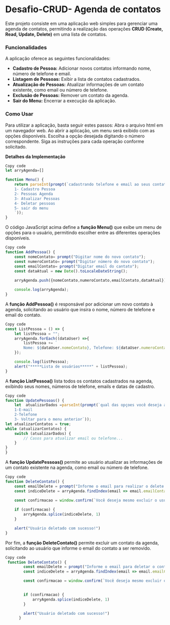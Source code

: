 # Desafio-CRUD- Agenda de contatos


Este projeto consiste em uma aplicação web simples para gerenciar uma agenda de contatos, permitindo a realização das operações 
  **CRUD (Create, Read, Update, Delete)** em uma lista de contatos.

### Funcionalidades
A aplicação oferece as seguintes funcionalidades:


* **Cadastro de Pessoa:**
Adicionar novos contatos informando nome, número de telefone e email.
*  **Listagem de Pessoas:** 
Exibir a lista de contatos cadastrados.
*  **Atualização de Pessoas:**
Atualizar informações de um contato existente, como email ou número de telefone.
*  **Exclusão de Pessoas:**
Remover um contato da agenda.
*  **Sair do Menu:**
Encerrar a execução da aplicação.

 ### **Como Usar**
Para utilizar a aplicação, basta seguir estes passos:
Abra o arquivo html em um navegador web.
Ao abrir a aplicação, um menu será exibido com as opções disponíveis.
Escolha a opção desejada digitando o número correspondente.
Siga as instruções para cada operação conforme solicitado.

**Detalhes da Implementação**
~~~js
Copy code
let arryAgenda=[]
~~~
~~~js
function Menu() {
    return parseInt(prompt(`cadastrando telefone e email ao seus contatos
    1- Cadastro Pessoa
    2- Pessoas Agenda
    3- Atualizar Pessoas
    4- Deletar pessoas
    5- sair do menu
    `));
}
~~~
O código JavaScript acima define a **função Menu()** que exibe um menu de opções para o usuário, permitindo escolher entre as diferentes operações disponíveis.

~~~js
Copy code
function AddPessoa() {
    const nomeContato= prompt("Digitar nome do novo contato");
    const numeroContato= prompt("Digitar número do novo contato");
    const emailContato= prompt("Digitar email do cantato");
    const dataAtual = new Date().toLocaleDateString();
    
    arryAgenda.push({nomeContato,numeroContato,emailContato,dataAtual});

    console.log(arryAgenda);
}
~~~
A **função AddPessoa()** é responsável por adicionar um novo contato à agenda, solicitando ao usuário que insira o nome, número de telefone e email do contato.

~~~js
Copy code
const ListPessoa = () => {
    let listPessoa = "";
    arryAgenda.forEach((dataUser) =>{
        listPessoa += `
        Nome: ${dataUser.nomeContato}, Telefone: ${dataUser.numeroContato}, Email: ${dataUser.emailContato}, Data: ${dataUser.dataAtual}`;
    });

    console.log(listPessoa);
    alert("*****Lista de usuários*****" + listPessoa);
}
~~~
A **função ListPessoa()**  lista todos os contatos cadastrados na agenda, exibindo seus nomes, números de telefone, emails e datas de cadastro.

~~~js 
Copy code
function UpdatePessoas() {
    let  atualizarDados =parseInt(prompt(`qual das opçoes você deseja atualizar
    1-E-mail
    2-Telefone
    3- Voltar para o menu anterior`));
let atualizarContatos = true;
while (atualizarContatos) {
    switch (atualizarDados) {
        // Casos para atualizar email ou telefone...
    }
} 
}
~~~
A **função UpdatePessoas()** permite ao usuário atualizar as informações de um contato existente na agenda, como email ou número de telefone.

~~~js
Copy code
function DeleteContato() {
    const emailDelete = prompt("Informe o email para realizar o delete!")
    const indiceDelete = arryAgenda.findIndex(email => email.emailContato === emailDelete)

    const confirmacao = window.confirm(`Você deseja mesmo excluir o usuário ${emailDelete}`)
    
    if (confirmacao) {
        arryAgenda.splice(indiceDelete, 1)
    }

    alert("Usuário deletado com sucesso!")
}
~~~
Por fim, a **função DeleteContato()** permite excluir um contato da agenda, solicitando ao usuário que informe o email do contato a ser removido.
~~~js
Copy code
 function DeleteContato() {
        const emailDelete = prompt("Informe o email para deletar o contato!")
        const indiceDelete = arryAgenda.findIndex(email => email.emailContato === emailDelete)

        const confirmacao = window.confirm(`Você deseja mesmo excluir o contato ${emailDelete}`)
        

        if (confirmacao) {
            arryAgenda.splice(indiceDelete, 1)
        }

        alert("Usuário deletado com sucesso!")
      }
~~~

